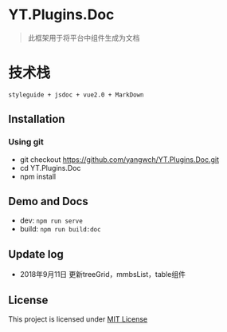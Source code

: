 # YT.Plugins.Doc

> 此框架用于将平台中组件生成为文档

# 技术栈
    styleguide + jsdoc + vue2.0 + MarkDown

## Installation

### Using git
* git checkout https://github.com/yangwch/YT.Plugins.Doc.git
* cd YT.Plugins.Doc
* npm install

## Demo and Docs

* dev: `npm run serve`
* build: `npm run build:doc`

## Update log

* 2018年9月11日 更新treeGrid，mmbsList，table组件

## License

This project is licensed under [MIT License](http://en.wikipedia.org/wiki/MIT_License)
